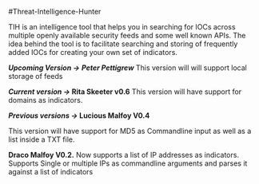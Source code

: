 #Threat-Intelligence-Hunter

TIH is an intelligence tool that helps you in searching for IOCs across multiple openly available security feeds and some well known APIs. 
The idea behind the tool is to facilitate searching and storing of frequently added IOCs for creating your own set of indicators.


<b><i>Upcoming Version -></b></i> 
<b><i>Peter Pettigrew</b></i>
This version will will support local storage of feeds

<b><i>Current version -> </b></i>
<b>Rita Skeeter v0.6</b>
This version will have support for domains as indicators. 

<b><i>Previous versions -> </b></i>
<b>Lucious Malfoy V0.4</b>
<p>This version will have support for MD5 as Commandline input as well as a list inside a TXT file.</p>
<b>Draco Malfoy V0.2.</b>
Now supports a list of IP addresses as indicators.
Supports Single or multiple IPs as commandline arguments and parses it against a list of indicators
